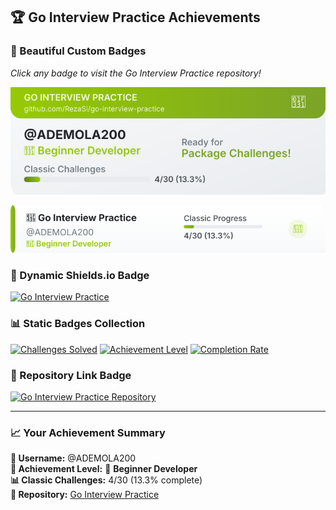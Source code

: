 ## 🏆 Go Interview Practice Achievements

### 🎨 Beautiful Custom Badges
*Click any badge to visit the Go Interview Practice repository!*

<!-- Full-size Card Badge - Clickable -->
[![Go Interview Practice Achievement Card](https://raw.githubusercontent.com/RezaSi/go-interview-practice/main/badges/ADEMOLA200.svg)](https://github.com/RezaSi/go-interview-practice)

<!-- Compact Horizontal Badge - Clickable -->
[![Go Interview Practice Compact](https://raw.githubusercontent.com/RezaSi/go-interview-practice/main/badges/ADEMOLA200_compact.svg)](https://github.com/RezaSi/go-interview-practice)

### 🔄 Dynamic Shields.io Badge
<!-- Dynamic Badge (auto-updates) -->
[![Go Interview Practice](https://img.shields.io/endpoint?url=https://raw.githubusercontent.com/RezaSi/go-interview-practice/main/badges/ADEMOLA200.json&style=for-the-badge&logo=go&logoColor=white)](https://github.com/RezaSi/go-interview-practice)

### 📊 Static Badges Collection
[![Challenges Solved](https://img.shields.io/badge/Go_Challenges-4%2F30-brightgreen?style=for-the-badge&logo=go&logoColor=white)](https://github.com/RezaSi/go-interview-practice)
[![Achievement Level](https://img.shields.io/badge/Level-🌱_Beginner-97ca00?style=for-the-badge&logo=trophy&logoColor=white)](https://github.com/RezaSi/go-interview-practice)
[![Completion Rate](https://img.shields.io/badge/Completion-13.3%25-97ca00?style=for-the-badge&logo=checkmarx&logoColor=white)](https://github.com/RezaSi/go-interview-practice)


### 🔗 Repository Link Badge
[![Go Interview Practice Repository](https://img.shields.io/badge/View_Repository-Go_Interview_Practice-blue?style=for-the-badge&logo=github&logoColor=white)](https://github.com/RezaSi/go-interview-practice)

---

### 📈 Your Achievement Summary

**👤 Username:** @ADEMOLA200  
**🏅 Achievement Level:** 🌱 **Beginner Developer**  
**📊 Classic Challenges:** 4/30 (13.3% complete)  
**🔗 Repository:** [Go Interview Practice](https://github.com/RezaSi/go-interview-practice)  
